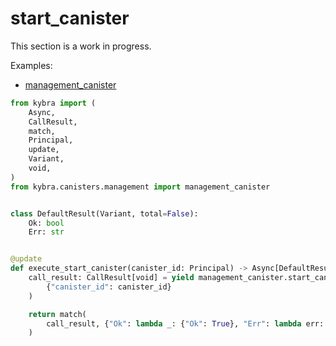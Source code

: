 # start_canister

This section is a work in progress.

Examples:

-   [management_canister](https://github.com/demergent-labs/kybra/tree/main/examples/management_canister)

```python
from kybra import (
    Async,
    CallResult,
    match,
    Principal,
    update,
    Variant,
    void,
)
from kybra.canisters.management import management_canister


class DefaultResult(Variant, total=False):
    Ok: bool
    Err: str


@update
def execute_start_canister(canister_id: Principal) -> Async[DefaultResult]:
    call_result: CallResult[void] = yield management_canister.start_canister(
        {"canister_id": canister_id}
    )

    return match(
        call_result, {"Ok": lambda _: {"Ok": True}, "Err": lambda err: {"Err": err}}
    )
```
